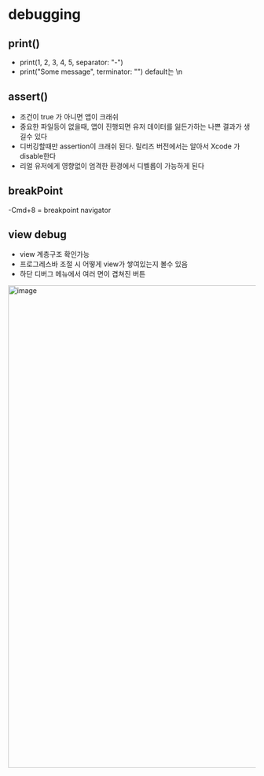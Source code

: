 # debugging

## print()
- print(1, 2, 3, 4, 5, separator: "-")
- print("Some message", terminator: "") default는 \n


## assert()

- 조건이 true 가 아니면 앱이 크래쉬
- 중요한 파일등이 없을때, 앱이 진행되면 유저 데이터를 잃든가하는 나쁜 결과가 생길수 있다
- 디버깅할때만 assertion이 크래쉬 된다. 릴리즈 버전에서는 알아서 Xcode 가 disable한다
- 리얼 유저에게 영향없이 엄격한 환경에서 디벨롭이 가능하게 된다

## breakPoint
-Cmd+8 = breakpoint navigator


## view debug

- view 계층구조 확인가능
- 프로그레스바 조절 시 어떻게 view가 쌓여있는지 볼수 있음
- 하단 디버그 메뉴에서 여러 면이 겹쳐진 버튼
<img width="983" alt="image" src="https://github.com/100DaysOfSwift/100-days-of-swift/assets/40600306/82af0ed1-2c9d-4f0f-a2a4-1ea6318732ea">

